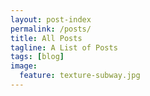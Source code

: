 ```yaml
---
layout: post-index
permalink: /posts/
title: All Posts
tagline: A List of Posts
tags: [blog]
image:
  feature: texture-subway.jpg
---
```

